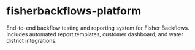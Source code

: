 # fisherbackflows-platform
End-to-end backflow testing and reporting system for Fisher Backflows. Includes automated report templates, customer dashboard, and water district integrations.
